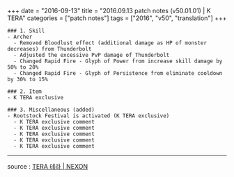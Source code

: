 +++
date = "2016-09-13"
title = "2016.09.13 patch notes (v50.01.01) | K TERA"
categories = ["patch notes"]
tags = ["2016", "v50", "translation"]
+++

```
### 1. Skill
- Archer
  - Removed Bloodlust effect (additional damage as HP of monster decreases) from Thunderbolt
  - Adjusted the excessive PvP damage of Thunderbolt
  - Changed Rapid Fire - Glyph of Power from increase skill damage by 50% to 20%
  - Changed Rapid Fire - Glyph of Persistence from eliminate cooldown by 30% to 15%

### 2. Item
- K TERA exclusive

### 3. Miscellaneous (added)
- Rootstock Festival is activated (K TERA exclusive)
  - K TERA exclusive comment
  - K TERA exclusive comment
  - K TERA exclusive comment
  - K TERA exclusive comment
  - K TERA exclusive comment
```

----

source : [TERA 테라 | NEXON](http://tera.nexon.com/news/update/view.aspx?n4articlesn=)
